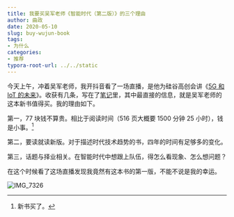 ```yaml
---
title: 我要买吴军老师《智能时代（第二版）》的三个理由
author: 曲政
date: 2020-05-10
slug: buy-wujun-book
tags:
- 为什么
categories:
- 推荐
typora-root-url: ../../static
---
```


今天上午，冲着吴军老师，我开抖音看了一场直播，是他为硅谷高创会讲《[5G 和 IoT 的未来](https://posts.careerengine.us/p/5eba2eeb37823579508bded3)》。收获有几条，写在了[笔记](/cn-note/2020/05/5g-and-or-iot/)里，其中最直接的信息，就是吴军老师的这本新书值得买。我的理由如下。

第一，77 块钱不算贵。相比于阅读时间（516 页大概要 1500 分钟 25 小时），钱是小事。[^ 旧书卖了]

[^ 旧书卖了]: 新书买了。

第二，要读就读新版。对于描述时代技术趋势的书，四年的时间有足够多的变化。

第三，话题与择业相关。在智能时代中想跟上队伍，得怎么看现象、怎么想问题？

在这个时候看了这场直播发现我竟然有这本书的第一版，不能不说是我的幸运。

![IMG_7326](/images/2020-05-10-%E6%8E%A8%E8%8D%90%E9%98%85%E8%AF%BB%E5%90%B4%E5%86%9B%E8%80%81%E5%B8%88%E6%96%B0%E7%89%88%E3%80%8A%E6%99%BA%E8%83%BD%E6%97%B6%E4%BB%A3%EF%BC%88%E7%AC%AC%E4%BA%8C%E7%89%88%EF%BC%89%E3%80%8B/IMG_7326.JPG)